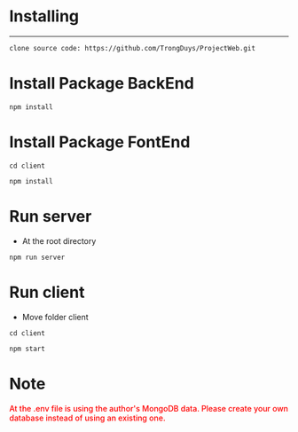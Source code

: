 # Installing

---

```
clone source code: https://github.com/TrongDuys/ProjectWeb.git
```

# Install Package BackEnd

```
npm install
```

# Install Package FontEnd

```
cd client
```

```
npm install
```

# Run server

- At the root directory

```
npm run server
```

# Run client

- Move folder client

```
cd client
```

```
npm start
```

# Note

<span style="color:red; font-weight:500">At the .env file is using the author's MongoDB data. Please create your own database instead of using an existing one.</span>
